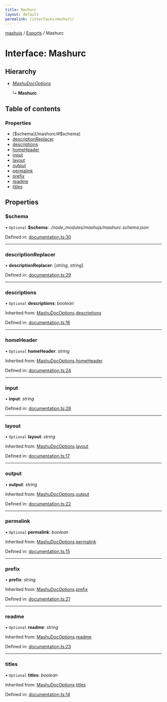 ```yaml
---
title: Mashurc
layout: default
permalink: /interfaces/mashurc/
---
```

[mashujs](/) / [Exports](/modules/) / Mashurc

# Interface: Mashurc

## Hierarchy

* [*MashuDocOptions*](/mashudocoptions/)

  ↳ **Mashurc**

## Table of contents

### Properties

- [$schema](/mashurc/#$schema)
- [descriptionReplacer](/mashurc/#descriptionreplacer)
- [descriptions](/mashurc/#descriptions)
- [homeHeader](/mashurc/#homeheader)
- [input](/mashurc/#input)
- [layout](/mashurc/#layout)
- [output](/mashurc/#output)
- [permalink](/mashurc/#permalink)
- [prefix](/mashurc/#prefix)
- [readme](/mashurc/#readme)
- [titles](/mashurc/#titles)

## Properties

### $schema

• `Optional` **$schema**: *./node_modules/mashujs/mashurc.schema.json*

Defined in: [documentation.ts:30](/https://github.com/EpokTarren/mashu/blob/5e59b19/src/documentation.ts#L30)

___

### descriptionReplacer

• **descriptionReplacer**: [*string*, *string*]

Defined in: [documentation.ts:29](/https://github.com/EpokTarren/mashu/blob/5e59b19/src/documentation.ts#L29)

___

### descriptions

• `Optional` **descriptions**: *boolean*

Inherited from: [MashuDocOptions](/mashudocoptions/).[descriptions](/mashudocoptions/#descriptions)

Defined in: [documentation.ts:16](/https://github.com/EpokTarren/mashu/blob/5e59b19/src/documentation.ts#L16)

___

### homeHeader

• `Optional` **homeHeader**: *string*

Inherited from: [MashuDocOptions](/mashudocoptions/).[homeHeader](/mashudocoptions/#homeheader)

Defined in: [documentation.ts:24](/https://github.com/EpokTarren/mashu/blob/5e59b19/src/documentation.ts#L24)

___

### input

• **input**: *string*

Defined in: [documentation.ts:28](/https://github.com/EpokTarren/mashu/blob/5e59b19/src/documentation.ts#L28)

___

### layout

• `Optional` **layout**: *string*

Inherited from: [MashuDocOptions](/mashudocoptions/).[layout](/mashudocoptions/#layout)

Defined in: [documentation.ts:17](/https://github.com/EpokTarren/mashu/blob/5e59b19/src/documentation.ts#L17)

___

### output

• **output**: *string*

Inherited from: [MashuDocOptions](/mashudocoptions/).[output](/mashudocoptions/#output)

Defined in: [documentation.ts:22](/https://github.com/EpokTarren/mashu/blob/5e59b19/src/documentation.ts#L22)

___

### permalink

• `Optional` **permalink**: *boolean*

Inherited from: [MashuDocOptions](/mashudocoptions/).[permalink](/mashudocoptions/#permalink)

Defined in: [documentation.ts:15](/https://github.com/EpokTarren/mashu/blob/5e59b19/src/documentation.ts#L15)

___

### prefix

• **prefix**: *string*

Inherited from: [MashuDocOptions](/mashudocoptions/).[prefix](/mashudocoptions/#prefix)

Defined in: [documentation.ts:21](/https://github.com/EpokTarren/mashu/blob/5e59b19/src/documentation.ts#L21)

___

### readme

• `Optional` **readme**: *string*

Inherited from: [MashuDocOptions](/mashudocoptions/).[readme](/mashudocoptions/#readme)

Defined in: [documentation.ts:23](/https://github.com/EpokTarren/mashu/blob/5e59b19/src/documentation.ts#L23)

___

### titles

• `Optional` **titles**: *boolean*

Inherited from: [MashuDocOptions](/mashudocoptions/).[titles](/mashudocoptions/#titles)

Defined in: [documentation.ts:14](/https://github.com/EpokTarren/mashu/blob/5e59b19/src/documentation.ts#L14)
